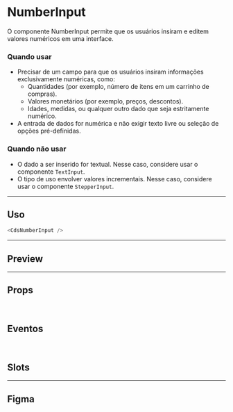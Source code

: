 # NumberInput

O componente NumberInput permite que os usuários insiram e editem valores numéricos em uma interface.

### Quando usar

- Precisar de um campo para que os usuários insiram informações exclusivamente numéricas, como:
	- Quantidades (por exemplo, número de itens em um carrinho de compras).
	- Valores monetários (por exemplo, preços, descontos).
	- Idades, medidas, ou qualquer outro dado que seja estritamente numérico.
- A entrada de dados for numérica e não exigir texto livre ou seleção de opções pré-definidas.

### Quando não usar

- O dado a ser inserido for textual. Nesse caso, considere usar o componente `TextInput`.
- O tipo de uso envolver valores incrementais. Nesse caso, considere usar o componente `StepperInput`.

---

## Uso

```js
<CdsNumberInput />
```

---

## Preview

<DemoContainer
	:component="CdsNumberInput"
	:events="cdsNumberInputEvents"
/>

---

## Props

<APITable
	name="NumberInput"
	section="props"
/>
<br />

## Eventos

<APITable
	name="NumberInput"
	section="events"
/>
<br />

## Slots

<APITable
	name="NumberInput"
	section="slots"
/>

---

## Figma

<FigmaFrame
	src="https://embed.figma.com/design/J5fTswomlHu7RXk1gwbUq6/Cuida?node-id=2040-370&embed-host=share"
/>

<script setup>
import { ref } from 'vue';
import CdsNumberInput from '@/components/NumberInput.vue';
import APITable from '../../docgen/APITable.vue';
import DemoContainer from '../../docgen/DemoContainer.vue';
import FigmaFrame from '../../docgen/FigmaFrame.vue';

const cdsNumberInputEvents = [
	'update:modelValue',
	'update:unmaskedValue',
	'click',
	'change',
	'focus',
	'blur',
	'keydown'
];
</script>
